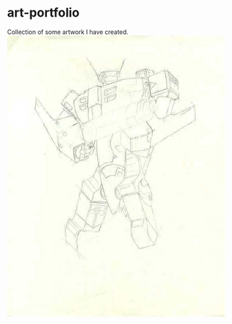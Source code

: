 # art-portfolio
Collection of some artwork I have created.
![alt text](https://github.com/deemel/art-portfolio/blob/master/drawing.001.jpg)
